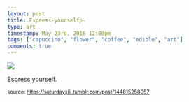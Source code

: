 ```yaml
---
layout: post
title: Espress-yourselfp-
type: art
timestamp: May 23rd, 2016 12:00pm
tags: ["capuccino", "flower", "coffee", "edible", "art"]
comments: true
---
```

<img src="https://saturdayxiii.github.io/media/144815258057.jpg"/>

Espress yourself.
 
  
<small>source: https://saturdayxiii.tumblr.com/post/144815258057</small>